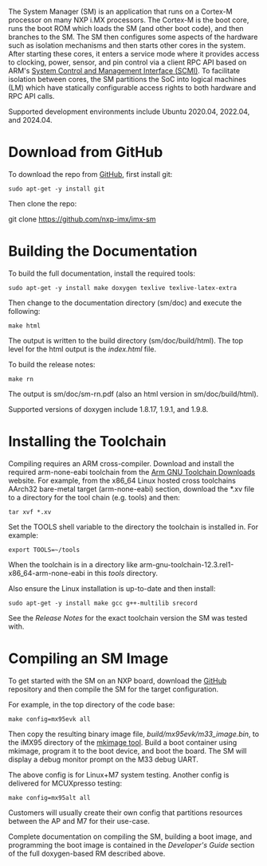 The System Manager (SM) is an application that runs on a Cortex-M processor on many NXP i.MX processors.
The Cortex-M is the boot core, runs the boot ROM which loads the SM (and other boot code), and then
branches to the SM. The SM then configures some aspects of the hardware such as isolation mechanisms
and then starts other cores in the system. After starting these cores, it enters a service mode where
it provides access to clocking, power, sensor, and pin control via a client RPC API based on ARM's
[System Control and Management Interface (SCMI)](https://developer.arm.com/documentation/den0056/latest/).
To facilitate isolation between cores, the SM partitions the SoC into logical machines (LM) which have
statically configurable access rights to both hardware and RPC API calls.

Supported development environments include Ubuntu 2020.04, 2022.04, and 2024.04.

Download from GitHub
====================

To download the repo from [GitHub](https://github.com/nxp-imx/imx-sm), first install git:

    sudo apt-get -y install git

Then clone the repo:

git clone https://github.com/nxp-imx/imx-sm

Building the Documentation
==========================

To build the full documentation, install the required tools:

    sudo apt-get -y install make doxygen texlive texlive-latex-extra

Then change to the documentation directory (sm/doc) and execute the following:

    make html

The output is written to the build directory (sm/doc/build/html). The top level for the html output
is the *index.html* file.

To build the release notes:

    make rn

The output is sm/doc/sm-rn.pdf (also an html version in sm/doc/build/html).

Supported versions of doxygen include 1.8.17, 1.9.1, and 1.9.8.

Installing the Toolchain
========================

Compiling requires an ARM cross-compiler. Download and install the required arm-none-eabi toolchain from
the [Arm GNU Toolchain Downloads](https://developer.arm.com/downloads/-/arm-gnu-toolchain-downloads)
website. For example, from the x86_64 Linux hosted cross toolchains AArch32 bare-metal target
(arm-none-eabi) section, download the *.xv file to a directory for the tool chain (e.g. tools) and then:

    tar xvf *.xv

Set the TOOLS shell variable to the directory the toolchain is installed in. For example:

    export TOOLS=~/tools

When the toolchain is in a directory like arm-gnu-toolchain-12.3.rel1-x86_64-arm-none-eabi in this
*tools* directory.

Also ensure the Linux installation is up-to-date and then install:

    sudo apt-get -y install make gcc g++-multilib srecord

See the *Release Notes* for the exact toolchain version the SM was tested with.

Compiling an SM Image
=====================

To get started with the SM on an NXP board, download the [GitHub](https://github.com/nxp-imx/imx-sm)
repository and then compile the SM for the target configuration.

For example, in the top directory of the code base:

    make config=mx95evk all

Then copy the resulting binary image file, *build/mx95evk/m33_image.bin*, to the iMX95 directory of the
[mkimage tool](https://github.com/nxp-imx/imx-mkimage). Build a boot container using mkimage, program
it to the boot device, and boot the board. The SM will display a debug monitor prompt on the M33 debug
UART.

The above config is for Linux+M7 system testing. Another config is delivered for MCUXpresso testing:

    make config=mx95alt all

Customers will usually create their own config that partitions resources between the AP and M7 for
their use-case.

Complete documentation on compiling the SM, building a boot image, and programming the boot image is
contained in the *Developer's Guide* section of the full doxygen-based RM described above.

